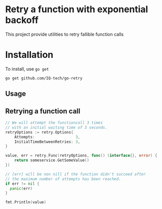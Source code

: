 # Retry a function with exponential backoff

This project provide utilities to retry fallible function calls

# Installation

To install, use `go get`

```terminal
go get github.com/IQ-tech/go-retry
```

## Usage

## Retrying a function call

```go
// We will attempt the functioncall 3 times
// with an initial waiting time of 3 seconds.
retryOptions := retry.Options{
	Attempts:                  3,
	InitialTimeBetweenRetries: 3,
}

value, err = retry.Func(retryOptions, func() (interface{}, error) {
	return someservice.GetSomeValue()
})

// [err] will be non nill if the function didn't succeed after
// the maximum number of attempts has been reached.
if err != nil {
  panic(err)
}

fmt.Println(value)
```
